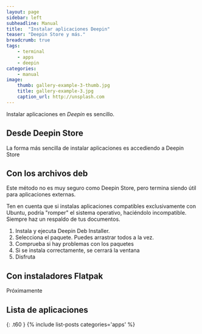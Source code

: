 ```yaml
---
layout: page
sidebar: left
subheadline: Manual
title:  "Instalar aplicaciones Deepin"
teaser: "Deepin Store y más."
breadcrumb: true
tags:
    - terminal
    - apps
    - deepin
categories:
    - manual
image:
    thumb: gallery-example-3-thumb.jpg
    title: gallery-example-3.jpg
    caption_url: http://unsplash.com
---
```

Instalar aplicaciones en *Deepin* es sencillo. 

## Desde Deepin Store

La forma más sencilla de instalar aplicaciones es accediendo a Deepin Store

## Con los archivos deb

Este método no es muy seguro como Deepin Store, pero termina siendo útil para aplicaciones externas.

Ten en cuenta que si instalas aplicaciones compatibles exclusivamente con Ubuntu, podría "romper" el sistema operativo, haciéndolo incompatible. Siempre haz un respaldo de tus documentos.

1. Instala y ejecuta Deepin Deb Installer.
2. Selecciona el paquete. Puedes arrastrar todos a la vez.
3. Comprueba si hay problemas con los paquetes
4. Si se instala correctamente, se cerrará la ventana
5. Disfruta

## Con instaladores Flatpak

Próximamente

## Lista de aplicaciones
{: .t60 }
{% include list-posts categories='apps' %}
<!--more-->
